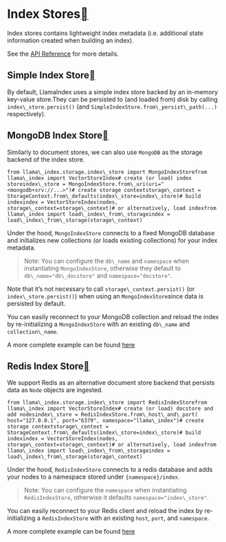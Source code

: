Index Stores[](#index-stores "Permalink to this heading")
==========================================================

Index stores contains lightweight index metadata (i.e. additional state information created when building an index).

See the [API Reference](../../api_reference/storage/index_store.html) for more details.

Simple Index Store[](#simple-index-store "Permalink to this heading")
----------------------------------------------------------------------

By default, LlamaIndex uses a simple index store backed by an in-memory key-value store.They can be persisted to (and loaded from) disk by calling `index\_store.persist()` (and `SimpleIndexStore.from\_persist\_path(...)` respectively).

MongoDB Index Store[](#mongodb-index-store "Permalink to this heading")
------------------------------------------------------------------------

Similarly to document stores, we can also use `MongoDB` as the storage backend of the index store.


```
from llama\_index.storage.index\_store import MongoIndexStorefrom llama\_index import VectorStoreIndex# create (or load) index storeindex\_store = MongoIndexStore.from\_uri(uri="<mongodb+srv://...>")# create storage contextstorage\_context = StorageContext.from\_defaults(index\_store=index\_store)# build indexindex = VectorStoreIndex(nodes, storage\_context=storage\_context)# or alternatively, load indexfrom llama\_index import load\_index\_from\_storageindex = load\_index\_from\_storage(storage\_context)
```
Under the hood, `MongoIndexStore` connects to a fixed MongoDB database and initializes new collections (or loads existing collections) for your index metadata.


> Note: You can configure the `db\_name` and `namespace` when instantiating `MongoIndexStore`, otherwise they default to `db\_name="db\_docstore"` and `namespace="docstore"`.
> 
> 

Note that it’s not necessary to call `storage\_context.persist()` (or `index\_store.persist()`) when using an `MongoIndexStore`since data is persisted by default.

You can easily reconnect to your MongoDB collection and reload the index by re-initializing a `MongoIndexStore` with an existing `db\_name` and `collection\_name`.

A more complete example can be found [here](../../examples/docstore/MongoDocstoreDemo.html)

Redis Index Store[](#redis-index-store "Permalink to this heading")
--------------------------------------------------------------------

We support Redis as an alternative document store backend that persists data as `Node` objects are ingested.


```
from llama\_index.storage.index\_store import RedisIndexStorefrom llama\_index import VectorStoreIndex# create (or load) docstore and add nodesindex\_store = RedisIndexStore.from\_host\_and\_port(    host="127.0.0.1", port="6379", namespace="llama\_index")# create storage contextstorage\_context = StorageContext.from\_defaults(index\_store=index\_store)# build indexindex = VectorStoreIndex(nodes, storage\_context=storage\_context)# or alternatively, load indexfrom llama\_index import load\_index\_from\_storageindex = load\_index\_from\_storage(storage\_context)
```
Under the hood, `RedisIndexStore` connects to a redis database and adds your nodes to a namespace stored under `{namespace}/index`.


> Note: You can configure the `namespace` when instantiating `RedisIndexStore`, otherwise it defaults `namespace="index\_store"`.
> 
> 

You can easily reconnect to your Redis client and reload the index by re-initializing a `RedisIndexStore` with an existing `host`, `port`, and `namespace`.

A more complete example can be found [here](../../examples/docstore/RedisDocstoreIndexStoreDemo.html)

